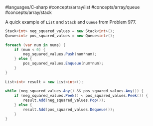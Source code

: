 #languages/C-sharp #concepts/array/list #concepts/array/queue #concepts/array/stack 

A quick example of `List` and `Stack` and `Queue` from Problem 977.

```c#
Stack<int> neg_squared_values = new Stack<int>();
Queue<int> pos_squared_values = new Queue<int>();
  
foreach (var num in nums) {
	if (num < 0) {
		neg_squared_values.Push(num*num);
	} else {
		pos_squared_values.Enqueue(num*num);
	}
}
  
List<int> result = new List<int>();
  
while (neg_squared_values.Any() && pos_squared_values.Any()) {
	if (neg_squared_values.Peek() < pos_squared_values.Peek()) {
		result.Add(neg_squared_values.Pop());
	} else {
		result.Add(pos_squared_values.Dequeue());
	}
}
```